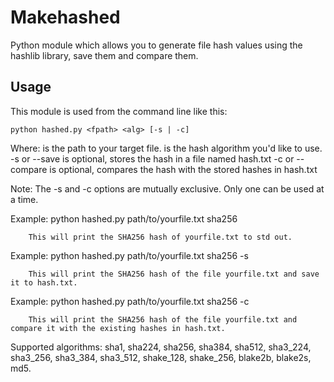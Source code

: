 # Makehashed

Python module which allows you to generate file hash values using the hashlib library, save them and compare them.

## Usage

This module is used from the command line like this:

	python hashed.py <fpath> <alg> [-s | -c]

Where:
	<fpath> is the path to your target file.
	<alg> is the hash algorithm you'd like to use. 
	-s or --save is optional, stores the hash in a file named hash.txt
	-c or --compare is optional, compares the hash with the stored hashes in hash.txt

Note: The -s and -c options are mutually exclusive. Only one can be used at a time.

Example:
	python hashed.py path/to/yourfile.txt sha256
		
		This will print the SHA256 hash of yourfile.txt to std out.

Example:
	python hashed.py path/to/yourfile.txt sha256 -s

		This will print the SHA256 hash of the file yourfile.txt and save it to hash.txt.

Example:
	python hashed.py path/to/yourfile.txt sha256 -c

		This will print the SHA256 hash of the file yourfile.txt and compare it with the existing hashes in hash.txt.
	
Supported algorithms:
	sha1, sha224, sha256, sha384, sha512, sha3_224, sha3_256, sha3_384, sha3_512, shake_128, shake_256, blake2b, blake2s, md5.

